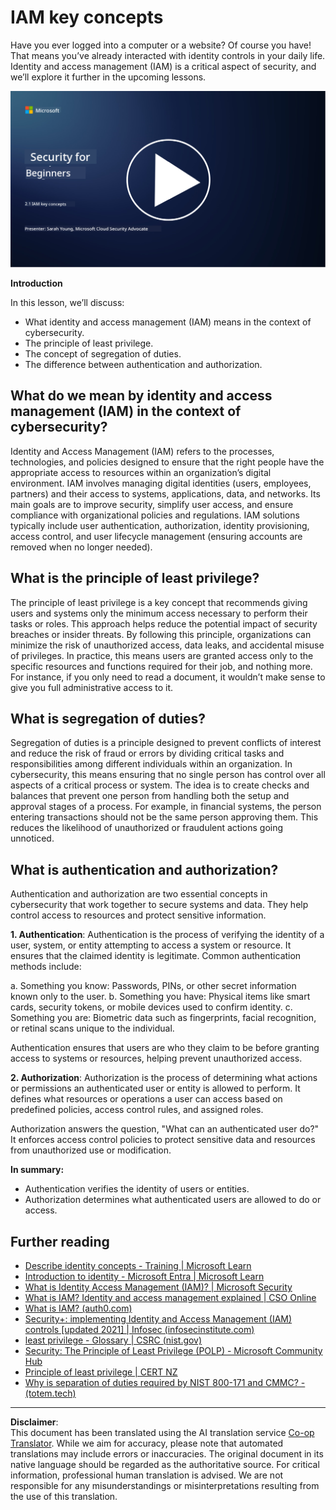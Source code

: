 <!--
CO_OP_TRANSLATOR_METADATA:
{
  "original_hash": "2e3864e3d579f0dbb4ac2ec8c5f82acf",
  "translation_date": "2025-09-03T22:37:14+00:00",
  "source_file": "2.1 IAM key concepts.md",
  "language_code": "en"
}
-->
# IAM key concepts 

Have you ever logged into a computer or a website? Of course you have! That means you’ve already interacted with identity controls in your daily life. Identity and access management (IAM) is a critical aspect of security, and we’ll explore it further in the upcoming lessons.

[![Watch the video](../../translated_images/2-1_placeholder.00302da3e773051f1319ab8d93ff0f19d3e80a27d4f939e647839f280ac9c0fb.en.png)](https://learn-video.azurefd.net/vod/player?id=3d2a9cb5-e25a-4b25-9e5a-b3fee2360f24)

**Introduction**

In this lesson, we’ll discuss:

 - What identity and access management (IAM) means in the context of cybersecurity.
 - The principle of least privilege.
 - The concept of segregation of duties.
 - The difference between authentication and authorization.

## What do we mean by identity and access management (IAM) in the context of cybersecurity?

Identity and Access Management (IAM) refers to the processes, technologies, and policies designed to ensure that the right people have the appropriate access to resources within an organization’s digital environment. IAM involves managing digital identities (users, employees, partners) and their access to systems, applications, data, and networks. Its main goals are to improve security, simplify user access, and ensure compliance with organizational policies and regulations. IAM solutions typically include user authentication, authorization, identity provisioning, access control, and user lifecycle management (ensuring accounts are removed when no longer needed).

## What is the principle of least privilege?

The principle of least privilege is a key concept that recommends giving users and systems only the minimum access necessary to perform their tasks or roles. This approach helps reduce the potential impact of security breaches or insider threats. By following this principle, organizations can minimize the risk of unauthorized access, data leaks, and accidental misuse of privileges. In practice, this means users are granted access only to the specific resources and functions required for their job, and nothing more. For instance, if you only need to read a document, it wouldn’t make sense to give you full administrative access to it.

## What is segregation of duties?

Segregation of duties is a principle designed to prevent conflicts of interest and reduce the risk of fraud or errors by dividing critical tasks and responsibilities among different individuals within an organization. In cybersecurity, this means ensuring that no single person has control over all aspects of a critical process or system. The idea is to create checks and balances that prevent one person from handling both the setup and approval stages of a process. For example, in financial systems, the person entering transactions should not be the same person approving them. This reduces the likelihood of unauthorized or fraudulent actions going unnoticed.

## What is authentication and authorization?

Authentication and authorization are two essential concepts in cybersecurity that work together to secure systems and data. They help control access to resources and protect sensitive information.

**1. Authentication**: Authentication is the process of verifying the identity of a user, system, or entity attempting to access a system or resource. It ensures that the claimed identity is legitimate. Common authentication methods include:

   a. Something you know: Passwords, PINs, or other secret information known only to the user.
   b. Something you have: Physical items like smart cards, security tokens, or mobile devices used to confirm identity.
   c. Something you are: Biometric data such as fingerprints, facial recognition, or retinal scans unique to the individual.

Authentication ensures that users are who they claim to be before granting access to systems or resources, helping prevent unauthorized access.

**2. Authorization**: Authorization is the process of determining what actions or permissions an authenticated user or entity is allowed to perform. It defines what resources or operations a user can access based on predefined policies, access control rules, and assigned roles.

Authorization answers the question, "What can an authenticated user do?" It enforces access control policies to protect sensitive data and resources from unauthorized use or modification.

**In summary:**

- Authentication verifies the identity of users or entities.
- Authorization determines what authenticated users are allowed to do or access.

## Further reading

- [Describe identity concepts - Training | Microsoft Learn](https://learn.microsoft.com/training/modules/describe-identity-principles-concepts/?WT.mc_id=academic-96948-sayoung)
- [Introduction to identity - Microsoft Entra | Microsoft Learn](https://learn.microsoft.com/azure/active-directory/fundamentals/identity-fundamental-concepts?WT.mc_id=academic-96948-sayoung)
- [What is Identity Access Management (IAM)? | Microsoft Security](https://www.microsoft.com/security/business/security-101/what-is-identity-access-management-iam?WT.mc_id=academic-96948-sayoung)
- [What is IAM? Identity and access management explained | CSO Online](https://www.csoonline.com/article/518296/what-is-iam-identity-and-access-management-explained.html)
- [What is IAM? (auth0.com)](https://auth0.com/blog/what-is-iam/)
- [Security+: implementing Identity and Access Management (IAM) controls [updated 2021] | Infosec (infosecinstitute.com)](https://resources.infosecinstitute.com/certifications/securityplus/security-implementing-identity-and-access-management-iam-controls/)
- [least privilege - Glossary | CSRC (nist.gov)](https://csrc.nist.gov/glossary/term/least_privilege)
- [Security: The Principle of Least Privilege (POLP) - Microsoft Community Hub](https://techcommunity.microsoft.com/t5/azure-sql-blog/security-the-principle-of-least-privilege-polp/ba-p/2067390?WT.mc_id=academic-96948-sayoung)
- [Principle of least privilege | CERT NZ](https://www.cert.govt.nz/it-specialists/critical-controls/principle-of-least-privilege/)
- [Why is separation of duties required by NIST 800-171 and CMMC? - (totem.tech)](https://www.totem.tech/cmmc-separation-of-duties/)

---

**Disclaimer**:  
This document has been translated using the AI translation service [Co-op Translator](https://github.com/Azure/co-op-translator). While we aim for accuracy, please note that automated translations may include errors or inaccuracies. The original document in its native language should be regarded as the authoritative source. For critical information, professional human translation is advised. We are not responsible for any misunderstandings or misinterpretations resulting from the use of this translation.